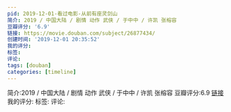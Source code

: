 ```yaml
---
pid: 2019-12-01-看过电影-从前有座灵剑山
简介: 2019 / 中国大陆 / 剧情 动作 武侠 / 于中中 / 许凯 张榕容
豆瓣评分: '6.9'
链接: https://movie.douban.com/subject/26877434/
创建时间: '2019-12-01 20:35:52'
我的评分:
标签:
评论:
tags: [douban]
categories: [timeline]
---
```

简介:2019 / 中国大陆 / 剧情 动作 武侠 / 于中中 / 许凯 张榕容
豆瓣评分:6.9
[链接](https://movie.douban.com/subject/26877434/)
我的评分:
标签:
评论:
